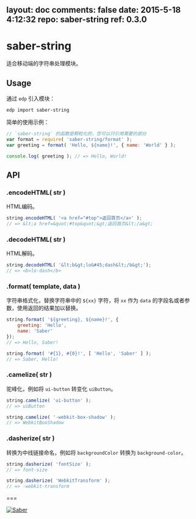 layout: doc
comments: false
date: 2015-5-18 4:12:32
repo: saber-string
ref: 0.3.0
---

# saber-string

适合移动端的字符串处理模块。

## Usage

通过 `edp` 引入模块：

    edp import saber-string

简单的使用示例：

```javascript
// `saber-string` 的函数是颗粒化的，您可以只引用需要的部分
var format = require( 'saber-string/format' );
var greeting = format( 'Hello, ${name}!', { name: 'World' } );

console.log( greeting ); // => Hello, World!
```

## API

### .encodeHTML( str )

HTML编码。

```javascript
string.encodeHTML( '<a href="#top">返回首页</a>' );
// => &lt;a href=&quot;#top&quot;&gt;返回首页&lt;/a&gt;
```

### .decodeHTML( str )

HTML解码。

```javascript
string.decodeHTML( '&lt;b&gt;lo&#45;dash&lt;/b&gt;');
// => <b>lo-dash</b>
```

### .format( template, data )

字符串格式化，替换字符串中的 `${xx}` 字符，将 `xx` 作为 `data` 的字段名或者参数，使用返回的结果加以替换。

```javascript
string.format( '${greeting}, ${name}!', {
    greeting: 'Hello',
    name: 'Saber'
});
// => Hello, Saber!

string.format( '#{1}, #{0}!', [ 'Hello', 'Saber' ] );
// => Saber, Hello!
```

### .camelize( str )

驼峰化，例如将 `ui-button` 转变化 `uiButton`。

```javascript
string.camelize( 'ui-button' );
// => uiButton

string.camelize( '-webkit-box-shadow' );
// => WebkitBoxShadow
```

### .dasherize( str )

转换为中线链接命名，例如将 `backgroundColor` 转换为 `background-color`。

```javascript
string.dasherize( 'fontSize' );
// => font-size

string.dasherize( 'WebkitTransform' );
// => -webkit-transform
```

===

[![Saber](https://f.cloud.github.com/assets/157338/1485433/aeb5c72a-4714-11e3-87ae-7ef8ae66e605.png)](http://ecomfe.github.io/saber/)
